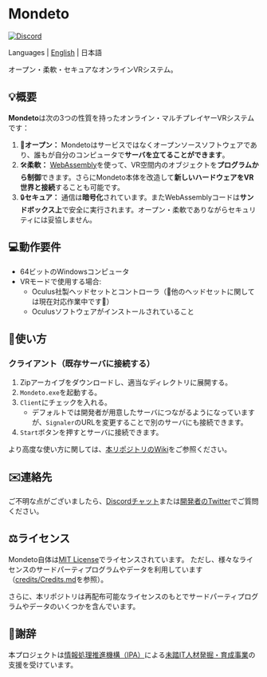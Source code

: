 # Mondeto
[![Discord](https://img.shields.io/discord/776494294756360222?label=discord)](https://discord.gg/XKQtmT2XxP)

Languages | [English](README.md) | 日本語

オープン・柔軟・セキュアなオンラインVRシステム。

## 💡概要
**Mondeto**は次の3つの性質を持ったオンライン・マルチプレイヤーVRシステムです：
1. 📖**オープン：** Mondetoはサービスではなくオープンソースソフトウェアであり、誰もが自分のコンピュータで**サーバを立てることができます**。
2. 🛠️**柔軟：** [WebAssembly](https://webassembly.org/)を使って、VR空間内のオブジェクトを**プログラムから制御**できます。さらにMondeto本体を改造して**新しいハードウェアをVR世界と接続**することも可能です。
3. 🔒**セキュア：** 通信は**暗号化**されています。またWebAssemblyコードは**サンドボックス上**で安全に実行されます。オープン・柔軟でありながらセキュリティには妥協しません。

## 💻動作要件
- 64ビットのWindowsコンピュータ
- VRモードで使用する場合:
    - Oculus社製ヘッドセットとコントローラ（🙇他のヘッドセットに関しては現在対応作業中です🚧）
    - Oculusソフトウェアがインストールされていること

## 🚀使い方
### クライアント（既存サーバに接続する）
1. Zipアーカイブをダウンロードし、適当なディレクトリに展開する。
1. `Mondeto.exe`を起動する。
1. `Client`にチェックを入れる。    
    - デフォルトでは開発者が用意したサーバにつながるようになっていますが、`Signaler`のURLを変更することで別のサーバにも接続できます。
1. `Start`ボタンを押すとサーバに接続できます。

より高度な使い方に関しては、[本リポジトリのWiki](https://github.com/tana/Mondeto/wiki)をご参照ください。

## ✉️連絡先
ご不明な点がございましたら、[Discordチャット](https://discord.gg/XKQtmT2XxP)または[開発者のTwitter](https://twitter.com/tana_ash)でご質問ください。

## ⚖️ライセンス
Mondeto自体は[MIT License](LICENSE)でライセンスされています。
ただし、様々なライセンスのサードパーティプログラムやデータを利用しています（[credits/Credits.md](credits/Credits.md)を参照）。

さらに、本リポジトリは再配布可能なライセンスのもとでサードパーティプログラムやデータのいくつかを含んでいます。

## 🙏謝辞
本プロジェクトは[情報処理推進機構（IPA）](https://www.ipa.go.jp/)による[未踏IT人材発掘・育成事業](https://www.ipa.go.jp/jinzai/mitou/portal_index.html)の支援を受けています。